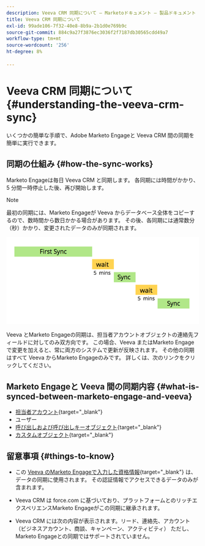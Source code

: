 ```yaml
---
description: Veeva CRM 同期について — Marketoドキュメント — 製品ドキュメント
title: Veeva CRM 同期について
exl-id: 99ade106-7f32-40e8-8b9a-2b1d0e769b9c
source-git-commit: 884c9a27f3876ec3036f2f7187db30565cdd49a7
workflow-type: tm+mt
source-wordcount: '256'
ht-degree: 8%

---
```


# Veeva CRM 同期について {#understanding-the-veeva-crm-sync}

いくつかの簡単な手順で、Adobe Marketo Engageと Veeva CRM 間の同期を簡単に実行できます。

## 同期の仕組み {#how-the-sync-works}

Marketo Engageは毎日 Veeva CRM と同期します。 各同期には時間がかかり、5 分間一時停止した後、再び開始します。

>[!NOTE]
>
>最初の同期には、Marketo Engageが Veeva からデータベース全体をコピーするので、数時間から数日かかる場合があります。 その後、各同期には通常数分（秒）かかり、変更されたデータのみが同期されます。

![](assets/understanding-the-veeva-sync-1.png)

Veeva とMarketo Engageの同期は、担当者アカウントオブジェクトの連絡先フィールドに対してのみ双方向です。 この場合、Veeva またはMarketo Engageで変更を加えると、常に両方のシステムで更新が反映されます。 その他の同期はすべて Veeva からMarketo Engageのみです。 詳しくは、次のリンクをクリックしてください。

## Marketo Engageと Veeva 間の同期内容 {#what-is-synced-between-marketo-engage-and-veeva}

* [担当者アカウント](/help/marketo/product-docs/crm-sync/veeva-crm-sync/sync-details/person-account-sync-faq.md){target=&quot;_blank&quot;}
* ユーザー
* [呼び出しおよび呼び出しキーオブジェクト](/help/marketo/product-docs/crm-sync/veeva-crm-sync/sync-details/syncing-call-and-call-key-messages.md){target=&quot;_blank&quot;}
* [カスタムオブジェクト](/help/marketo/product-docs/crm-sync/veeva-crm-sync/sync-details/custom-object-sync.md){target=&quot;_blank&quot;}

## 留意事項 {#things-to-know}

* この [Veeva のMarketo Engageで入力した資格情報](/help/marketo/product-docs/crm-sync/salesforce-sync/setup/enterprise-unlimited-edition/step-2-of-3-create-a-salesforce-user-for-marketo-enterprise-unlimited.md){target=&quot;_blank&quot;} は、データの同期に使用されます。 その認証情報でアクセスできるデータのみが含まれます。

* Veeva CRM は force.com に基づいており、プラットフォームとのリッチエクスペリエンスMarketo Engageがこの同期に継承されます。

* Veeva CRM には次の内容が表示されます。リード、連絡先、アカウント（ビジネスアカウント、商談、キャンペーン、アクティビティ） ただし、Marketo Engageとの同期ではサポートされていません。

